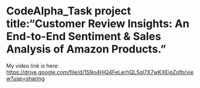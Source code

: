 # CodeAlpha_Task project title:“Customer Review Insights: An End-to-End Sentiment & Sales Analysis of Amazon Products.”

 My video link is here: https://drive.google.com/file/d/1S9o4HjQ4FeLerhQL5ql7X7wKXEigZofb/view?usp=sharing
